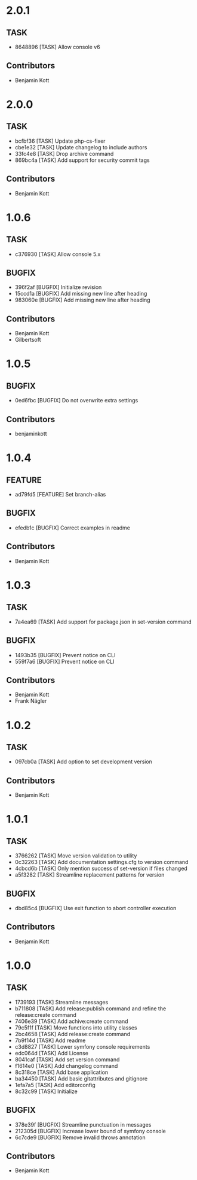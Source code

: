 # 2.0.1

## TASK

- 8648896 [TASK] Allow console v6

## Contributors

- Benjamin Kott

# 2.0.0

## TASK

- bcfbf36 [TASK] Update php-cs-fixer
- cbe1e32 [TASK] Update changelog to include authors
- 33fc4e8 [TASK] Drop archive command
- 869bc4a [TASK] Add support for security commit tags

## Contributors

- Benjamin Kott

# 1.0.6

## TASK

- c376930 [TASK] Allow console 5.x

## BUGFIX

- 396f2af [BUGFIX] Initialize revision
- 15ccd1a [BUGFIX] Add missing new line after heading
- 983060e [BUGFIX] Add missing new line after heading

## Contributors

- Benjamin Kott
- Gilbertsoft

# 1.0.5

## BUGFIX

- 0ed6fbc [BUGFIX] Do not overwrite extra settings

## Contributors

- benjaminkott

# 1.0.4

## FEATURE

- ad79fd5 [FEATURE] Set branch-alias

## BUGFIX

- efedb1c [BUGFIX] Correct examples in readme

## Contributors

- Benjamin Kott

# 1.0.3

## TASK

- 7a4ea69 [TASK] Add support for package.json in set-version command

## BUGFIX

- 1493b35 [BUGFIX] Prevent notice on CLI
- 559f7a6 [BUGFIX] Prevent notice on CLI

## Contributors

- Benjamin Kott
- Frank Nägler

# 1.0.2

## TASK

- 097cb0a [TASK] Add option to set development version

## Contributors

- Benjamin Kott

# 1.0.1

## TASK

- 3766262 [TASK] Move version validation to utility
- 0c32263 [TASK] Add documentation settings.cfg to version command
- 4cbcd6b [TASK] Only mention success of set-version if files changed
- a5f3282 [TASK] Streamline replacement patterns for version

## BUGFIX

- dbd85c4 [BUGFIX] Use exit function to abort controller execution

## Contributors

- Benjamin Kott

# 1.0.0

## TASK

- 1739193 [TASK] Streamline messages
- b711808 [TASK] Add release:publish command and refine the release:create command
- 7406e39 [TASK] Add achive:create command
- 79c5f1f [TASK] Move functions into utility classes
- 2bc4658 [TASK] Add release:create command
- 7b9f14d [TASK] Add readme
- c3d8827 [TASK] Lower symfony console requirements
- edc064d [TASK] Add License
- 8041caf [TASK] Add set version command
- f1614e0 [TASK] Add changelog command
- 8c318ce [TASK] Add base application
- ba34450 [TASK] Add basic gitattributes and gitignore
- 1efa7a5 [TASK] Add editorconfig
- 8c32c99 [TASK] Initialize

## BUGFIX

- 378e39f [BUGFIX] Streamline punctuation in messages
- 212305d [BUGFIX] Increase lower bound of symfony console
- 6c7cde9 [BUGFIX] Remove invalid throws annotation

## Contributors

- Benjamin Kott

